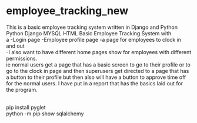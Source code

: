 # employee_tracking_new

This is a basic employee tracking system written in Django and Python Python Django MYSQL HTML Basic Employee Tracking System with
<br>
a -Login page -Employee profile page -a page for employees to clock in and out
<br>
-I also want to have different home pages show for employees with different permissions. 
<br>ie normal users get a page that has a basic screen to go to their profile or to go to the clock in page and then superusers get directed to a page that has a button to their profile but then also will have a button to approve time off for the normal users. I have put in a report that has the basics laid out for the program.

<br>pip install pyglet
<br>python -m pip show sqlalchemy  
